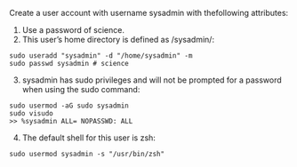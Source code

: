 Create a user account with username ​sysadmin​ with thefollowing attributes:
1. Use a password of ​science​.
2. This user’s home directory is defined as ​/sysadmin/​:
```
sudo useradd "sysadmin" -d "/home/sysadmin" -m
sudo passwd sysadmin # science
```

3. sysadmin​ has sudo privileges and will not be prompted for a password when using the sudo command:
```
sudo usermod -aG sudo sysadmin
sudo visudo
>> %sysadmin ALL= NOPASSWD: ALL
```

4. The default shell for this user is ​zsh:
```
sudo usermod sysadmin -s "/usr/bin/zsh"
```